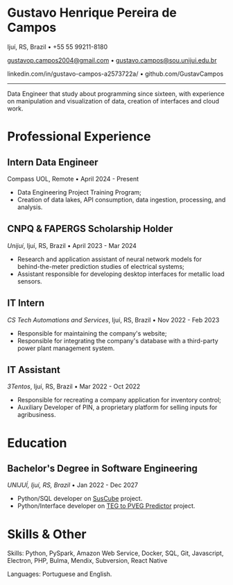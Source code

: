 # Gustavo Henrique Pereira de Campos
 
Ijuí, RS, Brazil
$\bullet$ 
+55 55 99211-8180

gustavop.campos2004@gmail.com
$\bullet$
gustavo.campos@sou.unijui.edu.br

linkedin.com/in/gustavo-campos-a2573722a/
$\bullet$
github.com/GustavCampos

---

Data Engineer that study about programming since sixteen, with experience on manipulation and visualization of data, creation of interfaces and cloud work.

# Professional Experience

## Intern Data Engineer
Compass UOL, Remote
$\bullet$
April 2024 - Present
- Data Engineering Project Training Program;
- Creation of data lakes, API consumption, data ingestion, processing, and analysis.

## CNPQ & FAPERGS Scholarship Holder

*Unijuí*, Ijuí, RS, Brazil
$\bullet$
April 2023 - Mar 2024
- Research and application assistant of neural network models for behind-the-meter prediction studies of electrical systems;
- Assistant responsible for developing desktop interfaces for metallic load sensors.

## IT Intern 
*CS Tech Automations and Services*, Ijuí, RS, Brazil
$\bullet$
Nov 2022 - Feb 2023
- Responsible for maintaining the company's website;
- Responsible for integrating the company's database with a third-party power plant management system.

## IT Assistant
*3Tentos*, Ijuí, RS, Brazil
$\bullet$
Mar 2022 - Oct 2022

- Responsible for recreating a company application for inventory control;
- Auxiliary Developer of PIN, a proprietary platform for selling inputs for agribusiness.

# Education

## **Bachelor's Degree in Software Engineering**
*UNIJUÍ, Ijuí, RS, Brazil*
$\bullet$
Jan 2022 - Dec 2027
- Python/SQL developer on [SusCube](https://github.com/JuanFricke/SusCube) project.
- Python/Interface developer on [TEG to PVEG Predictor](https://teg-to-pveg-prediction.onrender.com/) project.

# Skills & Other
Skills: Python, PySpark, Amazon Web Service, Docker, SQL, Git, Javascript, Electron, PHP, Bulma, Mendix, Subversion, React Native

Languages: Portuguese and English.
